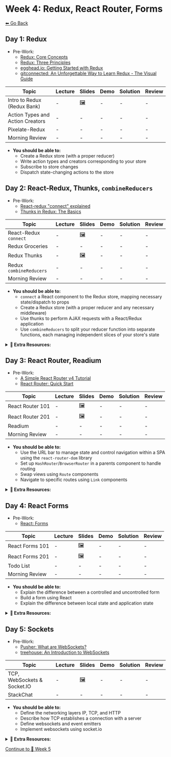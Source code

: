 # Week 4: Redux, React Router, Forms

[⬅ Go Back](README.md)

## Day 1: Redux

- Pre-Work:
  - [Redux: Core Concepts][redux-core-concepts]
  - [Redux: Three Principles][redux-three-principles]
  - [egghead.io: Getting Started with Redux][egghead-redux]
  - [gitconnected: An Unforgettable Way to Learn Redux - The Visual Guide][unforgettable-redux]

[redux-core-concepts]: https://redux.js.org/introduction/core-concepts
[redux-three-principles]: https://redux.js.org/introduction/three-principles
[egghead-redux]: https://egghead.io/lessons/react-redux-the-single-immutable-state-tree
[unforgettable-redux]: https://levelup.gitconnected.com/an-unforgettable-way-to-learn-redux-f36afd38c966

| Topic                            | Lecture | Slides                  | Demo | Solution | Review |
| -------------------------------- | ------- | ----------------------- | ---- | -------- | ------ |
| Intro to Redux (Redux Bank)      | -       | [🖼️][intro-redux-slides] | -    | -        | -      |
| Action Types and Action Creators | -       | -                       | -    | -        | -      |
| Pixelate-Redux                   | -       | -                       | -    | -        | -      |
| Morning Review                   | -       | -                       | -    | -        | -      |

[//]: # " Paste in table above >> [📺][intro-redux-lec] "
[intro-redux-lec]: #paste-YouTube-link-here
[intro-redux-slides]: https://docs.google.com/presentation/d/1GRN3chkUUxoWm94DgPy_T6MtvDRhOGYMnA8Djdo3rmA/edit?usp=sharing
[//]: # " Paste in table above >> [🧑‍💻][intro-redux-demo] "
[intro-redux-demo]: ###
[//]: # " Paste in table above >> [👾][redux-bank-sol] "
[redux-bank-sol]: ###
[//]: # " Paste in table above >> [📺][action-types-creators-lec] "
[action-types-creators-lec]: #paste-YouTube-link-here
[//]: # " Paste in table above >> [🧑‍💻][action-types-creators-demo] "
[action-types-creators-demo]: ###
[//]: # " Paste in table above >> [👾][pixelate-redux-sol] "
[pixelate-redux-sol]: ###
[//]: # " Paste in table above >> [📺][am-rev-4-1] "
[am-rev-4-1]: #paste-YouTube-link-here
[//]: # " Paste in table above >> [🎟][am-rev-4-1-ticket] "
[am-rev-4-1-ticket]: #paste-google-form-link-here
[//]: # " Paste in table above >> [🧑‍💻][am-rev-4-1-demo] "
[am-rev-4-1-demo]: #link-demo-here
[//]: # " Paste in table above >> [👾][am-rev-4-1-sol] "
[am-rev-4-1-sol]: #paste-gist-here

- **You should be able to:**
  - Create a Redux store (with a proper reducer)
  - Write action types and creators corresponding to your store
  - Subscribe to store changes
  - Dispatch state-changing actions to the store

## Day 2: React-Redux, Thunks, `combineReducers`

- Pre-Work:
  - [React-redux "connect" explained][connect-explained]
  - [Thunks in Redux: The Basics][thunks-the-basics]

[connect-explained]: https://www.sohamkamani.com/blog/2017/03/31/react-redux-connect-explained/
[thunks-the-basics]: https://medium.com/fullstack-academy/thunks-in-redux-the-basics-85e538a3fe60

| Topic                   | Lecture | Slides              | Demo | Solution | Review |
| ----------------------- | ------- | ------------------- | ---- | -------- | ------ |
| React-Redux `connect`   | -       | [🖼️][connect-slides] | -    | -        | -      |
| Redux Groceries         | -       | -                   | -    | -        | -      |
| Redux Thunks            | -       | [🖼️][thunks-slides]  | -    | -        | -      |
| Redux `combineReducers` | -       | -                   | -    | -        | -      |
| Morning Review          | -       | -                   | -    | -        | -      |

[//]: # " Paste in table above >> [📺][connect-lec] "
[connect-lec]: #paste-YouTube-link-here
[connect-slides]: https://docs.google.com/presentation/d/16wYjdImk0qyF3PCZYb2hm8ynLaRfkeWx9i-SlLmpnLs/edit?usp=sharing
[//]: # " Paste in table above >> [👾][connect-sol] "
[connect-sol]: ###
[//]: # " Paste in table above >> [👾][redux-groceries-sol] "
[redux-groceries-sol]: ###
[//]: # " Paste in table above >> [📺][thunks-lec] "
[thunks-lec]: #paste-YouTube-link-here
[thunks-slides]: https://docs.google.com/presentation/d/1fnISsDpLf-uG5vhGMwTzERSv0BHxg_fysz-dMsIhhWo/edit?usp=sharing
[//]: # " Paste in table above >> [🧑‍💻][thunks-demo] "
[thunks-demo]: ###
[//]: # " Paste in table above >> [👾][thunks-sol] "
[thunks-sol]: ###
[//]: # " Paste in table above >> [📺][combinereducers-lec] "
[combinereducers-lec]: #paste-YouTube-link-here
[//]: # " Paste in table above >> [🧑‍💻][combineReducers-demo] "
[combinereducers-demo]: ###
[//]: # " Paste in table above >> [👾][combinereducers-sol] "
[combinereducers-sol]: ###
[//]: # " Paste in table above >> [📺][am-rev-4-2] "
[am-rev-4-2]: #paste-YouTube-link-here
[//]: # " Paste in table above >> [🎟][am-rev-4-2-ticket] "
[am-rev-4-2-ticket]: #paste-google-form-link-here
[//]: # " Paste in table above >> [🧑‍💻][am-rev-4-2-demo] "
[am-rev-4-2-demo]: #link-demo-here
[//]: # " Paste in table above >> [👾][am-rev-4-2-sol] "
[am-rev-4-2-sol]: #paste-gist-here

- **You should be able to:**
  - `connect` a React component to the Redux store, mapping necessary state/dispatch to props
  - Create a Redux store (with a proper reducer and any necessary middleware)
  - Use thunks to perform AJAX requests with a React/Redux application
  - Use `combineReducers` to split your reducer function into separate functions, each managing independent slices of your store's state

**<details><summary>📎 Extra Resources:</summary>**

- [Redux Essentials, Part 5: Async Logic and Data Fetching](https://redux.js.org/tutorials/essentials/part-5-async-logic)
  - [Loading State for Requests](https://redux.js.org/tutorials/essentials/part-5-async-logic#loading-state-for-requests)
- [egghead.io's Redux: Displaying Loading Indicators](https://egghead.io/lessons/javascript-redux-displaying-loading-indicators) – Taught by Dan Abramov!

</details>

## Day 3: React Router, Readium

- Pre-Work:
  - [A Simple React Router v4 Tutorial][react-router-tutorial]
  - [React Router: Quick Start][react-router-quick-start]

[react-router-tutorial]: https://blog.pshrmn.com/simple-react-router-v4-tutorial/
[react-router-quick-start]: https://reacttraining.com/react-router/web/guides/quick-start

| Topic            | Lecture | Slides                 | Demo | Solution | Review |
| ---------------- | ------- | ---------------------- | ---- | -------- | ------ |
| React Router 101 | -       | [🖼️][router-101-slides] | -    | -        | -      |
| React Router 201 | -       | [🖼️][router-201-slides] | -    | -        | -      |
| Readium          | -       | -                      | -    | -        | -      |
| Morning Review   | -       | -                      | -    | -        | -      |

[//]: # " Paste in table above >> [📺][router-101-lec] "
[router-101-lec]: #paste-YouTube-link-here
[router-101-slides]: https://docs.google.com/presentation/d/1lfxgExnD_gjI97Dalwk_Gskefk49AFMm3YL4g-hsljc/edit?usp=sharing
[//]: # " Paste in table above >> [📺][router-201-lec] "
[router-201-lec]: #paste-YouTube-link-here
[router-201-slides]: https://docs.google.com/presentation/d/18aYozkFFmBQ1BNQCznw2T6tkF8O9dONFPPtrRnxSf28/edit?usp=sharing
[//]: # " Paste in table above >> [🧑‍💻][router-demo] "
[router-demo]: ###
[//]: # " Paste in table above >> [👾][readium-sol] "
[readium-sol]: ###
[//]: # " Paste in table above >> [📺][readium-rev] "
[readium-rev]: ###
[//]: # " Paste in table above >> [📺][am-rev-4-3] "
[am-rev-4-3]: #paste-YouTube-link-here
[//]: # " Paste in table above >> [🎟][am-rev-4-3-ticket] "
[am-rev-4-3-ticket]: #paste-google-form-link-here
[//]: # " Paste in table above >> [🧑‍💻][am-rev-4-3-demo] "
[am-rev-4-3-demo]: #link-demo-here
[//]: # " Paste in table above >> [👾][am-rev-4-3-sol] "
[am-rev-4-3-sol]: #paste-gist-here

- **You should be able to:**
  - Use the URL bar to manage state and control navigation within a SPA using the `react-router-dom` library
  - Set up `HashRouter`/`BrowserRouter` in a parents component to handle routing
  - Swap views using `Route` components
  - Navigate to specific routes using `Link` components

**<details><summary>📎 Extra Resources:</summary>**

- [MDN: id](https://developer.mozilla.org/en-US/docs/Web/HTML/Global_attributes/id)
- [MDN: Document fragment identifier](https://developer.mozilla.org/en-US/docs/Web/HTTP/Basics_of_HTTP/Identifying_resources_on_the_Web#Fragment)
- [MDN: History.back()](https://developer.mozilla.org/en-US/docs/Web/API/History/back)
- [MDN: History.forward()](https://developer.mozilla.org/en-US/docs/Web/API/History/forward)
- [MDN: Window.location](https://developer.mozilla.org/en-US/docs/Web/API/Window/location)
- [React Router documentation](https://reacttraining.com/react-router/web/guides/quick-start)

</details>

## Day 4: React Forms

- Pre-Work:
  - [React: Forms][react-forms-docs]

[react-forms-docs]: https://reactjs.org/docs/forms.html

| Topic           | Lecture | Slides                | Demo | Solution | Review |
| --------------- | ------- | --------------------- | ---- | -------- | ------ |
| React Forms 101 | -       | [🖼️][forms-101-slides] | -    | -        | -      |
| React Forms 201 | -       | [🖼️][forms-201-slides] | -    | -        | -      |
| Todo List       | -       | -                     | -    | -        | -      |
| Morning Review  | -       | -                     | -    | -        | -      |

[//]: # " Paste in table above >> [📺][forms-101-lec] "
[forms-101-lec]: #paste-YouTube-link-here
[forms-101-slides]: https://docs.google.com/presentation/d/1pkRzpRAqq9ZtWx58WZLjhkJ0zS3lemaLZwKb1wCSfRU/edit?usp=sharing
[//]: # " Paste in table above >> [📺][forms-201-lec] "
[forms-201-lec]: #paste-YouTube-link-here
[forms-201-slides]: https://docs.google.com/presentation/d/11e9PBgkmjd0ng-jpOhxDEjfhG2OAvU5NbDkfb9GW85c/edit?usp=sharing
[//]: # " Paste in table above >> [🧑‍💻][forms-demo] "
[forms-demo]: #link-demo-here
[//]: # " Paste in table above >> [👾][todo-list-sol] "
[todo-list-sol]: ###
[//]: # " Paste in table above >> [📺][todo-list-rev] "
[todo-list-rev]: ###
[//]: # " Paste in table above >> [📺][am-rev-4-4] "
[am-rev-4-4]: #paste-YouTube-link-here
[//]: # " Paste in table above >> [🎟][am-rev-4-4-ticket] "
[am-rev-4-4-ticket]: #paste-google-form-link-here
[//]: # " Paste in table above >> [🧑‍💻][am-rev-4-4-demo] "
[am-rev-4-4-demo]: #link-demo-here
[//]: # " Paste in table above >> [👾][am-rev-4-4-sol] "
[am-rev-4-4-sol]: #paste-gist-here

- **You should be able to:**
  - Explain the difference between a controlled and uncontrolled form
  - Build a form using React
  - Explain the difference between local state and application state

**<details><summary>📎 Extra Resources:</summary>**

- **React Forms**
  - [React-Champ: Part I: Controlled vs Uncontrolled Components][controlled-uncontrolled-1]
  - [React-Champ: Part II: When and how to use uncontrolled components][controlled-uncontrolled-2]
  - [Building forms using React - everything you need to know][codementor-react-forms]
- **MDN Documentation: HTML Forms**
  - [Your first form](https://developer.mozilla.org/en-US/docs/Learn/Forms/Your_first_form)
  - [`<form>`](https://developer.mozilla.org/en-US/docs/Web/HTML/Element/form)
  - [`<input>`: The Input (Form Input) element](https://developer.mozilla.org/en-US/docs/Web/HTML/Element/input)
  - [`<button>`: The Button element](https://developer.mozilla.org/en-US/docs/Web/HTML/Element/button)
  - [HTMLFormElement: submit event](https://developer.mozilla.org/en-US/docs/Web/API/HTMLFormElement/submit_event)

[controlled-uncontrolled-1]: https://medium.com/@adarshsingh1407/react-champ-part-i-controlled-vs-uncontrolled-components-9af452277d79
[controlled-uncontrolled-2]: https://medium.com/@adarshsingh1407/react-champ-part-ii-when-to-use-controlled-uncontrolled-components-870f42cf398
[codementor-react-forms]: https://www.codementor.io/blizzerand/building-forms-using-react-everything-you-need-to-know-iz3eyoq4y

</details>

## Day 5: Sockets

- Pre-Work:
  - [Pusher: What are WebSockets?][pusher-sockets]
  - [treehouse: An Introduction to WebSockets][treehouse-sockets]

[pusher-sockets]: https://pusher.com/websockets
[treehouse-sockets]: https://blog.teamtreehouse.com/an-introduction-to-websockets

| Topic                       | Lecture | Slides              | Demo | Solution | Review |
| --------------------------- | ------- | ------------------- | ---- | -------- | ------ |
| TCP, WebSockets & Socket.IO | -       | [🖼️][sockets-slides] | -    | -        | -      |
| StackChat                   | -       | -                   | -    | -        | -      |

[//]: # " Paste in table above >> [📺][sockets-lec] "
[sockets-lec]: #paste-YouTube-link-here
[sockets-slides]: https://docs.google.com/presentation/d/1-IVJ6SVkx6Ds2pSJogB44bEZp1Z8OTtrMFiaQD7er_w/edit?usp=sharing
[//]: # " Paste in table above >> [🧑‍💻][sockets-demo] "
[sockets-demo]: ###
[//]: # " Paste in table above >> [👾][sockets-sol] "
[sockets-sol]: ###
[//]: # " Paste in table above >> [👾][stackchat-sol] "
[stackchat-sol]: ###
[//]: # " Paste in table above >> [📺][stackchat-rev] "
[stackchat-rev]: ###
[//]: # " No Exit Ticket or Morning Review for Sockets "

- **You should be able to:**
  - Define the networking layers IP, TCP, and HTTP
  - Describe how TCP establishes a connection with a server
  - Define websockets and event emitters
  - Implement websockets using socket.io

**<details><summary>📎 Extra Resources:</summary>**

- [Socket.IO cheatsheet](https://socket.io/docs/emit-cheatsheet/)
- [Socket.IO documentation](https://socket.io/docs/)

</details>

[Continue to 📆 Week 5](WEEK5.md)
